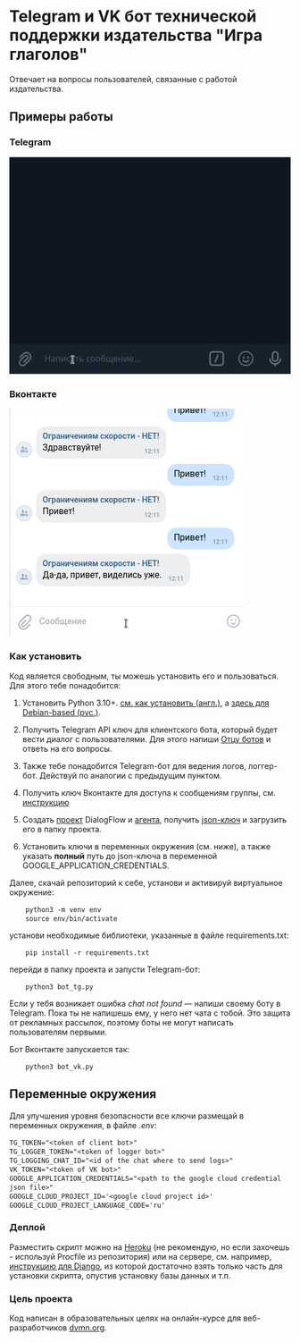 # Telegram и VK бот технической поддержки издательства "Игра глаголов"

Отвечает на вопросы пользователей, связанные с работой издательства.

## Примеры работы

### Telegram

![Демонстрация работы Telegam бота](tg_bot.gif)

### Вконтакте

![Демонстрация работы бота Вконтакте](vk_bot.gif)

### Как установить

Код является свободным, ты можешь установить его и пользоваться. Для этого тебе понадобится:

1. Установить Python 3.10+. [см. как установить (англ.)](https://realpython.com/installing-python/), а [здесь для Debian-based (рус.)](http://userone.ru/?q=node/41).

2. Получить Telegram API ключ для клиентского бота, который будет вести диалог с пользователями. Для этого напиши [Отцу ботов](https://telegram.me/BotFather) и ответь на его вопросы.

3. Также тебе понадобится Telegram-бот для ведения логов, логгер-бот. Действуй по аналогии с предыдущим пунктом.

4. Получить ключ Вконтакте для доступа к сообщениям группы, см. [инструкцию](https://vk.com/dev/bots_docs?f=1.1.%20%D0%9F%D0%BE%D0%BB%D1%83%D1%87%D0%B5%D0%BD%D0%B8%D0%B5%20%D0%BA%D0%BB%D1%8E%D1%87%D0%B0%20%D0%B4%D0%BE%D1%81%D1%82%D1%83%D0%BF%D0%B0)

5. Создать [проект](https://cloud.google.com/dialogflow/es/docs/quick/setup) DialogFlow и [агента](https://cloud.google.com/dialogflow/es/docs/quick/build-agent), получить [json-ключ](https://cloud.google.com/docs/authentication/getting-started) и загрузить его в папку проекта.

5. Установить ключи в переменных окружения (см. ниже), а также указать **полный** путь до json-ключа в переменной GOOGLE_APPLICATION_CREDENTIALS.

Далее, скачай репозиторий к себе, установи и активируй виртуальное окружение:
```
    python3 -m venv env
    source env/bin/activate
```
установи необходимые библиотеки, указанные в файле requirements.txt:
```
    pip install -r requirements.txt
```
перейди в папку проекта и запусти Telegram-бот:
```
    python3 bot_tg.py
```
Если у тебя возникает ошибка *chat not found* — напиши своему боту в Telegram. Пока ты не напишешь ему, у него нет чата с тобой. Это защита от рекламных рассылок, поэтому боты не могут написать пользователям первыми.

Бот Вконтакте запускается так:
```
    python3 bot_vk.py
```


## Переменные окружения

Для улучшения уровня безопасности все ключи размещай в переменных окружения, в файле *.env*:

```
TG_TOKEN="<token of client bot>"
TG_LOGGER_TOKEN="<token of logger bot>"
TG_LOGGING_CHAT_ID="<id of the chat where to send logs>"
VK_TOKEN="<token of VK bot>"
GOOGLE_APPLICATION_CREDENTIALS="<path to the google cloud credential json file>"
GOOGLE_CLOUD_PROJECT_ID='<google cloud project id>'
GOOGLE_CLOUD_PROJECT_LANGUAGE_CODE='ru'
```

### Деплой

Разместить скрипт можно на [Heroku](https://devcenter.heroku.com/articles/getting-started-with-python) (не рекомендую, но если захочешь - используй Procfile из репозитория) или на сервере, см. например, [инструкцию для Django](https://habr.com/ru/post/501414/), из которой достаточно взять только часть для установки скрипта, опустив установку базы данных и т.п.

### Цель проекта

Код написан в образовательных целях на онлайн-курсе для веб-разработчиков [dvmn.org](https://dvmn.org/).
